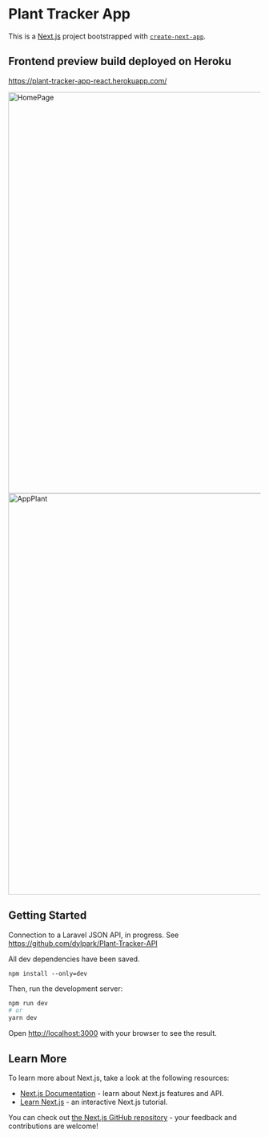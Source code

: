 # Plant Tracker App

This is a [Next.js](https://nextjs.org/) project bootstrapped with [`create-next-app`](https://github.com/vercel/next.js/tree/canary/packages/create-next-app).

## Frontend preview build deployed on Heroku

https://plant-tracker-app-react.herokuapp.com/

<img width="800" alt="HomePage" src="https://user-images.githubusercontent.com/64296934/139571868-47fe8089-ff1f-4898-aab1-250cb47fd561.png">

<img width="800" alt="AppPlant" src="https://user-images.githubusercontent.com/64296934/139571871-8a50f75c-40d4-4fe3-a369-8dc1e883b2f7.png">

## Getting Started

Connection to a Laravel JSON API, in progress. See https://github.com/dylpark/Plant-Tracker-API

All dev dependencies have been saved.

```npm install --only=dev```

Then, run the development server:

```bash
npm run dev
# or
yarn dev
```

Open [http://localhost:3000](http://localhost:3000) with your browser to see the result.

## Learn More

To learn more about Next.js, take a look at the following resources:

- [Next.js Documentation](https://nextjs.org/docs) - learn about Next.js features and API.
- [Learn Next.js](https://nextjs.org/learn) - an interactive Next.js tutorial.

You can check out [the Next.js GitHub repository](https://github.com/vercel/next.js/) - your feedback and contributions are welcome!
